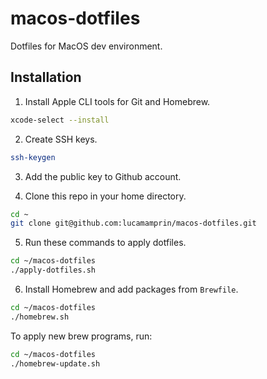 # macos-dotfiles

Dotfiles for MacOS dev environment.

## Installation

1. Install Apple CLI tools for Git and Homebrew.

```zsh
xcode-select --install
```

2. Create SSH keys.

```zsh
ssh-keygen
```

3. Add the public key to Github account.

4. Clone this repo in your home directory.

```zsh
cd ~
git clone git@github.com:lucamamprin/macos-dotfiles.git
```

5. Run these commands to apply dotfiles.

```zsh
cd ~/macos-dotfiles
./apply-dotfiles.sh

```

6. Install Homebrew and add packages from `Brewfile`.

```zsh
cd ~/macos-dotfiles
./homebrew.sh
```

To apply new brew programs, run:

```zsh
cd ~/macos-dotfiles
./homebrew-update.sh
```

